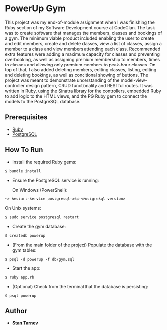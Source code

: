 # PowerUp Gym

This project was my end-of-module assignment when I was finishing the Ruby section of my Software Development course at CodeClan. The task was to create software that manages the members, classes and bookings of a gym. The minimum viable product included enabling the user to create and edit members, create and delete classes, view a list of classes, assign a member to a class and view members attending each class. Recommended extra features were adding a maximum capacity for classes and preventing overbooking, as well as assigning premium membership to members, times to classes and allowing only premium members to peak-hour classes. On top of that, I also added deleting members, editing classes, listing, editing and deleting bookings, as well as conditional showing of buttons. The project was meant to demonstrate understanding of the model-view-controller design pattern, CRUD functionality and RESTful routes. It was written in Ruby, using the Sinatra library for the controllers, embedded Ruby to add logic to the HTML views, and the PG Ruby gem to connect the models to the PostgreSQL database.

## Prerequisites

* [Ruby](https://www.ruby-lang.org/en/downloads/)
* [PostgreSQL](https://www.postgresql.org/download/)

## How To Run

* Install the required Ruby gems:

```
$ bundle install
```

* Ensure the PostgreSQL service is running:

  On Windows (PowerShell):

```
~> Restart-Service postgresql-x64-<PostgreSql version>
```

  On Unix systems:

```
$ sudo service postgresql restart
```

* Create the gym database:

```
$ createdb powerup
```

* (From the main folder of the project) Populate the database with the gym tables:

```
$ psql -d powerup -f db/gym.sql
```

* Start the app:

```
$ ruby app.rb
```

* (Optional) Check from the terminal that the database is persisting:

```
$ psql powerup
```

## Author

* **[Stan Tarnev](https://github.com/StanTarnev)**
